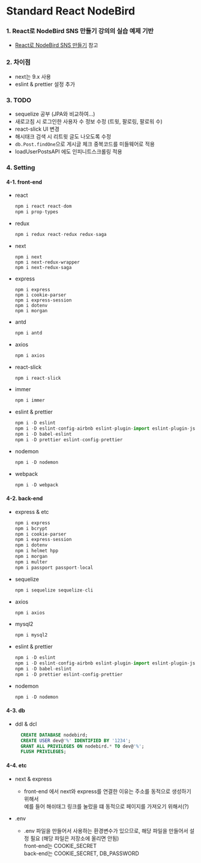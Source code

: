 # Standard React NodeBird

### 1. React로 NodeBird SNS 만들기 강의의 실습 예제 기반

* [React로 NodeBird SNS 만들기](https://www.inflearn.com/course/react_nodebird "React로 NodeBird SNS 만들기") 참고

### 2. 차이점

* next는 9.x 사용
* eslint & prettier 설정 추가

### 3. TODO

* sequelize 공부 (JPA와 비교하여...)
* 새로고침 시 로그인한 사용자 수 정보 수정 (트윗, 팔로링, 팔로워 수)
* react-slick UI 변경
* 해시태크 검색 시 리트윗 글도 나오도록 수정
* `db.Post.findOne`으로 게시글 체크 중복코드를 미들웨어로 적용
* loadUserPostsAPI 에도 인피니트스크롤링 적용

### 4. Setting

#### 4-1. front-end

* react

    ``` javascript
    npm i react react-dom
    npm i prop-types
    ```

* redux

    ``` javascript
    npm i redux react-redux redux-saga
    ```

* next

    ``` **javascript**
    npm i next
    npm i next-redux-wrapper
    npm i next-redux-saga
    ```

* express

    ``` **javascript**
    npm i express
    npm i cookie-parser
    npm i express-session
    npm i dotenv
    npm i morgan
    ```

* antd

    ``` javascript
    npm i antd
    ```

* axios

    ``` javascript
    npm i axios
    ```

* react-slick
  
    ``` javascript
    npm i react-slick
    ```

* immer
  
    ``` javascript
    npm i immer
    ```

* eslint & prettier

    ``` javascript
    npm i -D eslint
    npm i -D eslint-config-airbnb eslint-plugin-import eslint-plugin-jsx-a11y eslint-plugin-react eslint-plugin-react-hooks
    npm i -D babel-eslint
    npm i -D prettier eslint-config-prettier
    ```

* nodemon

    ``` javascript
    npm i -D nodemon
    ```

* webpack

    ``` javascript
    npm i -D webpack
    ```

#### 4-2. back-end

* express & etc

    ``` javascript
    npm i express
    npm i bcrypt
    npm i cookie-parser
    npm i express-session
    npm i dotenv
    npm i helmet hpp
    npm i morgan
    npm i multer
    npm i passport passport-local
    ```

* sequelize

    ``` javascript
    npm i sequelize sequelize-cli
    ```

* axios

    ``` javascript
    npm i axios
    ```

* mysql2

    ``` javascript
    npm i mysql2
    ```

* eslint & prettier

    ``` javascript
    npm i -D eslint
    npm i -D eslint-config-airbnb eslint-plugin-import eslint-plugin-jsx-a11y
    npm i -D babel-eslint
    npm i -D prettier eslint-config-prettier
    ```

* nodemon

    ``` javascript
    npm i -D nodemon
    ```

#### 4-3. db

* ddl & dcl
  
  ```sql
    CREATE DATABASE nodebird;
    CREATE USER dev@'%' IDENTIFIED BY '1234';
    GRANT ALL PRIVILEGES ON nodebird.* TO dev@'%';
    FLUSH PRIVILEGES;
  ```

#### 4-4. etc

* next & express

  * front-end 에서 next와 express를 연결한 이유는 주소를 동적으로 생성하기 위해서  
    예를 들어 해쉬태그 링크를 눌렀을 떄 동적으로 페이지를 가져오기 위해서(?)

* .env
  
  * .env 파일을 만들어서 사용하는 환경변수가 있으므로, 해당 파일을 만들어서 설정 필요 (해당 파일은 저장소에 올리면 안됨)  
    front-end는 COOKIE_SECRET  
    back-end는 COOKIE_SECRET, DB_PASSWORD
